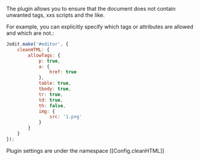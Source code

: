 The plugin allows you to ensure that the document does not contain unwanted tags, xxs scripts and the like.

For example, you can explicitly specify which tags or attributes are allowed and which are not.:

```javascript
Jodit.make('#editor', {
	cleanHTML: {
		allowTags: {
			p: true,
			a: {
				href: true
			},
			table: true,
			tbody: true,
			tr: true,
			td: true,
			th: false,
			img: {
				src: '1.png'
			}
		}
	}
});
```

Plugin settings are under the namespace [[Config.cleanHTML]]
